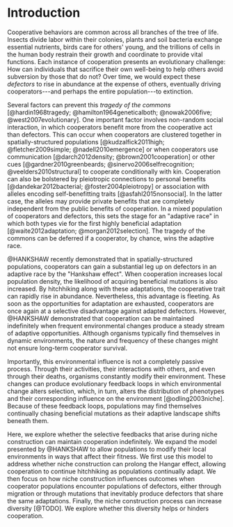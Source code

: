 # Introduction

Cooperative behaviors are common across all branches of the tree of life.
Insects divide labor within their colonies, plants and soil bacteria exchange essential nutrients, birds care for others' young, and the trillions of cells in the human body restrain their growth and coordinate to provide vital functions.
Each instance of cooperation presents an evolutionary challenge: How can individuals that sacrifice their own well-being to help others avoid subversion by those that do not? Over time, we would expect these *defectors* to rise in abundance at the expense of others, eventually driving cooperators---and perhaps the entire population---to extinction.

Several factors can prevent this *tragedy of the commons* [@hardin1968tragedy; @hamilton1964geneticalboth; @nowak2006five; @west2007evolutionary].
One important factor involves non-random social interaction, in which cooperators benefit more from the cooperative act than defectors.
This can occur when cooperators are clustered together in spatially-structured populations [@kudzalfick2011high; @fletcher2009simple; @nadell2010emergence] or when cooperators use communication [@darch2012density; @brown2001cooperation] or other cues [@gardner2010greenbeards; @sinervo2006selfrecognition; @veelders2010structural] to cooperate conditionally with kin.
Cooperation can also be bolstered by pleiotropic connections to personal benefits [@dandekar2012bacterial; @foster2004pleiotropy] or association with alleles encoding self-benefitting traits [@asfahl2015nonsocial].
In the latter case, the alleles may provide private benefits that are completely independent from the public benefits of cooperation.
In a mixed population of cooperators and defectors, this sets the stage for an "adaptive race" in which both types vie for the first highly beneficial adaptation [@waite2012adaptation; @morgan2012selection].
The tragedy of the commons can be deferred if a cooperator, by chance, wins the adaptive race.

@HANKSHAW recently demonstrated that in spatially-structured populations, cooperators can gain a substantial leg up on defectors in an adaptive race by the "Hankshaw effect".
When cooperation increases local population density, the likelihood of acquiring beneficial mutations is also increased.
By hitchhiking along with these adaptations, the cooperative trait can rapidly rise in abundance.
Nevertheless, this advantage is fleeting.
As soon as the opportunities for adaptation are exhausted, cooperators are once again at a selective disadvantage against adapted defectors.
However, @HANKSHAW demonstrated that cooperation can be maintained indefinitely when frequent environmental changes produce a steady stream of adaptive opportunities.
Although organisms typically find themselves in dynamic environments, the nature and frequency of these changes might not ensure long-term cooperator survival.

Importantly, this environmental influence is not a completely passive process.
Through their activities, their interactions with others, and even through their deaths, organisms constantly modify their environment.
These changes can produce evolutionary feedback loops in which environmental change alters selection, which, in turn, alters the distribution of phenotypes and their corresponding influence on the environment [@odling2003niche].
Because of these feedback loops, populations may find themselves continually chasing beneficial mutations as their adaptive landscape shifts beneath them.

Here, we explore whether the selective feedbacks that arise during niche construction can maintain cooperation indefinitely.
We expand the model presented by @HANKSHAW to allow populations to modify their local environments in ways that affect their fitness.
We first use this model to address whether niche construction can prolong the Hangar effect, allowing cooperation to continue hitchhiking as populations continually adapt.
We then focus on how niche construction influences outcomes when cooperator populations encounter populations of defectors, either through migration or through mutations that inevitably produce defectors that share the same adaptations.
Finally, the niche construction process can increase diversity [@TODO].
We explore whether this diversity helps or hinders cooperation.

